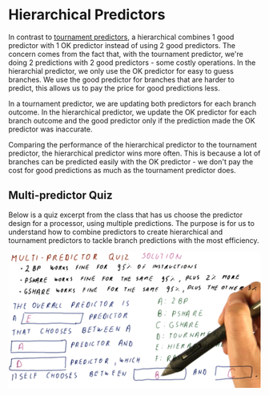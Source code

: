# Hierarchical Predictors

In contrast to [tournament predictors](./lesson4/../tournament-predictor.md),
a hierarchical combines 1 good predictor with 1 OK predictor instead of using
2 good predictors. The concern comes from the fact that, with the tournament
predictor, we're doing 2 predictions with 2 good predictors - some costly
operations. In the hierarchial predictor, we only use the OK predictor for easy
to guess branches. We use the good predictor for branches that are harder to
predict, this allows us to pay the price for good predictions less.

In a tournament predictor, we are updating both predictors for each branch
outcome. In the hierarchical predictor, we update the OK predictor for each
branch outcome and the good predictor only if the prediction made the OK
predictor was inaccurate.

Comparing the performance of the hierarchical predictor to the tournament
predictor, the hierarchical predictor wins more often. This is because a lot
of branches can be predicted easily with the OK predictor - we don't pay the
cost for good predictions as much as the tournament predictor does.

## Multi-predictor Quiz

Below is a quiz excerpt from the class that has us choose the predictor design
for a processor, using multiple predictions. The purpose is for us to understand
how to combine predictors to create hierarchical and tournament predictors to
tackle branch predictions with the most efficiency.

![multi-predictor-quiz](./img/multi-predictor-quiz.png)
